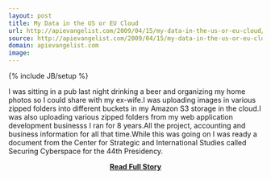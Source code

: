 ```yaml
---
layout: post
title: My Data in the US or EU Cloud
url: http://apievangelist.com/2009/04/15/my-data-in-the-us-or-eu-cloud/
source: http://apievangelist.com/2009/04/15/my-data-in-the-us-or-eu-cloud/
domain: apievangelist.com
image: 
---
```

{% include JB/setup %}<p>I was sitting in a pub last night drinking a beer and organizing my home photos so I could share with my ex-wife.I was uploading images in various zipped folders into different buckets in my Amazon S3 storage in the cloud.I was also uploading various zipped folders from my web application development businesss I ran for 8 years.All the project, accounting and business information for all that time.While this was going on I was ready a document from the Center for Strategic and International Studies called Securing Cyberspace for the 44th Presidency.</p>
<center><p><a href="http://apievangelist.com/2009/04/15/my-data-in-the-us-or-eu-cloud/" style='padding:25px; font-sze:18px; font-weight: bold;'>Read Full Story</a></p></center>
